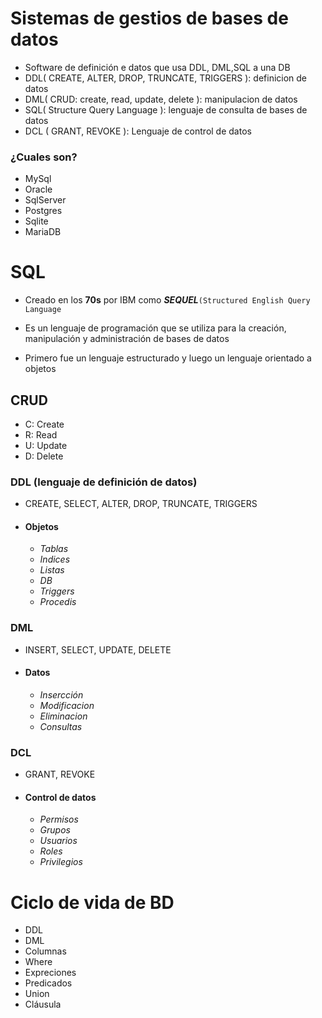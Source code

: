 # Sistemas de gestios de bases de datos
- Software de definición e datos que usa DDL, DML,SQL  a una DB
- DDL(
    CREATE, ALTER, DROP, TRUNCATE, TRIGGERS
): definicion de datos
- DML(
    CRUD: create, read, update, delete
): manipulacion de datos
- SQL(
    Structure Query Language
): lenguaje de consulta de bases de datos
- DCL (
    GRANT, REVOKE
): Lenguaje de control de datos

### ¿Cuales son? 
- MySql
- Oracle
- SqlServer
- Postgres
- Sqlite
- MariaDB

# SQL
- Creado en los **70s** por IBM como ***SEQUEL***`(Structured English Query Language`

- Es un lenguaje de programación que se utiliza para la creación, manipulación y administración de bases de datos

- Primero fue un lenguaje estructurado y luego un lenguaje orientado a objetos

## CRUD 
- C: Create
- R: Read
- U: Update
- D: Delete

### DDL (lenguaje de definición de datos)
- CREATE, SELECT, ALTER, DROP, TRUNCATE, TRIGGERS
- #### Objetos
    - *Tablas*
    - *Indices*
    - *Listas*
    - *DB*
    - *Triggers*
    - *Procedis*

### DML 
- INSERT, SELECT, UPDATE, DELETE
- #### Datos
    - *Insercción* 
    - *Modificacion*
    - *Eliminacion*
    - *Consultas*

### DCL
- GRANT, REVOKE
- #### Control de datos
    - *Permisos*
    - *Grupos*
    - *Usuarios*
    - *Roles*
    - *Privilegios*

# Ciclo de vida de BD
- DDL
- DML
- Columnas
- Where
- Expreciones
- Predicados
- Union
- Cláusula